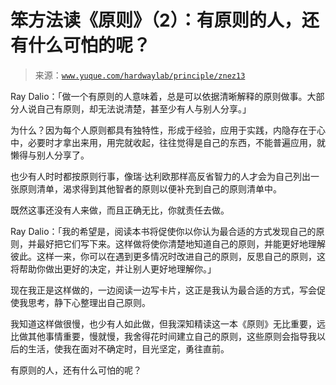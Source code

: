 # 笨方法读《原则》（2）：有原则的人，还有什么可怕的呢？

> 来源：[`www.yuque.com/hardwaylab/principle/znez13`](https://www.yuque.com/hardwaylab/principle/znez13)



Ray Dalio：「做一个有原则的人意味着，总是可以依据清晰解释的原则做事。大部分人说自己有原则，却无法说清楚，甚至少有人与别人分享。」 

为什么？因为每个人原则都具有独特性，形成于经验，应用于实践，内隐存在于心中，必要时才拿出来用，用完就收起，往往觉得是自己的东西，不能普遍应用，就懒得与别人分享了。 

也少有人时时都按原则行事，像瑞·达利欧那样高反省智力的人才会为自己列出一张原则清单，渴求得到其他智者的原则以便补充到自己的原则清单中。 

既然这事还没有人来做，而且正确无比，你就责任去做。 

Ray Dalio：「我的希望是，阅读本书将促使你以你认为最合适的方式发现自己的原则，并最好把它们写下来。这样做将使你清楚地知道自己的原则，并能更好地理解彼此。这样一来，你可以在遇到更多情况时改进自己的原则，反思自己的原则，这将帮助你做出更好的决定，并让别人更好地理解你。」 

现在我正是这样做的，一边阅读一边写卡片，这正是我认为最合适的方式，写会促使我思考，静下心整理出自己原则。 

我知道这样做很慢，也少有人如此做，但我深知精读这一本《原则》无比重要，远比做其他事情重要，慢就慢，我舍得花时间建立自己的原则，这些原则会指导我以后的生活，使我在面对不确定时，目光坚定，勇往直前。 

有原则的人，还有什么可怕的呢？